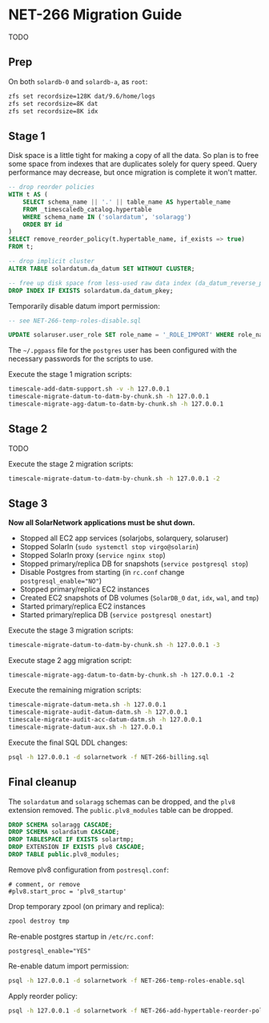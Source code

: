 # NET-266 Migration Guide

TODO

## Prep

On both `solardb-0` and `solardb-a`, as `root`:

```sh
zfs set recordsize=128K dat/9.6/home/logs
zfs set recordsize=8K dat
zfs set recordsize=8K idx
```

## Stage 1

Disk space is a little tight for making a copy of all the data. So plan is to free some space
from indexes that are duplicates solely for query speed. Query performance may decrease, but
once migration is complete it won't matter.

```sql
-- drop reorder policies
WITH t AS (
	SELECT schema_name || '.' || table_name AS hypertable_name
	FROM _timescaledb_catalog.hypertable
	WHERE schema_name IN ('solardatum', 'solaragg')
	ORDER BY id
)
SELECT remove_reorder_policy(t.hypertable_name, if_exists => true)
FROM t;

-- drop implicit cluster
ALTER TABLE solardatum.da_datum SET WITHOUT CLUSTER;

-- free up disk space from less-used raw data index (da_datum_reverse_pkey)
DROP INDEX IF EXISTS solardatum.da_datum_pkey;
```

Temporarily disable datum import permission:

```sql
-- see NET-266-temp-roles-disable.sql

UPDATE solaruser.user_role SET role_name = '_ROLE_IMPORT' WHERE role_name = 'ROLE_IMPORT';
```

The `~/.pgpass` file for the `postgres` user has been configured with the necessary passwords
for the scripts to use.

Execute the stage 1 migration scripts:

```sh
timescale-add-datm-support.sh -v -h 127.0.0.1
timescale-migrate-datum-to-datm-by-chunk.sh -h 127.0.0.1
timescale-migrate-agg-datum-to-datm-by-chunk.sh -h 127.0.0.1
```

## Stage 2

TODO

Execute the stage 2 migration scripts:

```sh
timescale-migrate-datum-to-datm-by-chunk.sh -h 127.0.0.1 -2
```

## Stage 3

**Now all SolarNetwork applications must be shut down.**

 * Stopped all EC2 app services (solarjobs, solarquery, solaruser)
 * Stopped SolarIn (`sudo systemctl stop virgo@solarin`)
 * Stopped SolarIn proxy (`service nginx stop`)
 * Stopped primary/replica DB for snapshots (`service postgresql stop`)
 * Disable Postgres from starting (in `rc.conf` change `postgresql_enable="NO"`)
 * Stopped primary/replica EC2 instances
 * Created EC2 snapshots of DB volumes  (`SolarDB_0` `dat`, `idx`, `wal`, and `tmp`)
 * Started primary/replica EC2 instances
 * Started primary/replica DB (`service postgresql onestart`)

Execute the stage 3 migration scripts:

```sh
timescale-migrate-datum-to-datm-by-chunk.sh -h 127.0.0.1 -3
```

Execute stage 2 agg migration script:

```
timescale-migrate-agg-datum-to-datm-by-chunk.sh -h 127.0.0.1 -2
```

Execute the remaining migration scripts:

```sh
timescale-migrate-datum-meta.sh -h 127.0.0.1
timescale-migrate-audit-datum-datm.sh -h 127.0.0.1
timescale-migrate-audit-acc-datum-datm.sh -h 127.0.0.1
timescale-migrate-datum-aux.sh -h 127.0.0.1
```

Execute the final SQL DDL changes:

```sh
psql -h 127.0.0.1 -d solarnetwork -f NET-266-billing.sql
```

## Final cleanup

The `solardatum` and `solaragg` schemas can be dropped, and the `plv8` extension removed. The
`public.plv8_modules` table can be dropped.

```sql
DROP SCHEMA solaragg CASCADE;
DROP SCHEMA solardatum CASCADE;
DROP TABLESPACE IF EXISTS solartmp;
DROP EXTENSION IF EXISTS plv8 CASCADE;
DROP TABLE public.plv8_modules;
```

Remove plv8 configuration from `postresql.conf`:

```
# comment, or remove
#plv8.start_proc = 'plv8_startup'
```

Drop temporary zpool (on primary and replica):

```sh
zpool destroy tmp
```

Re-enable postgres startup in `/etc/rc.conf`:

```
postgresql_enable="YES"
```

Re-enable datum import permission:

```sh
psql -h 127.0.0.1 -d solarnetwork -f NET-266-temp-roles-enable.sql
```

Apply reorder policy:

```sh
psql -h 127.0.0.1 -d solarnetwork -f NET-266-add-hypertable-reorder-policy.sql
```
